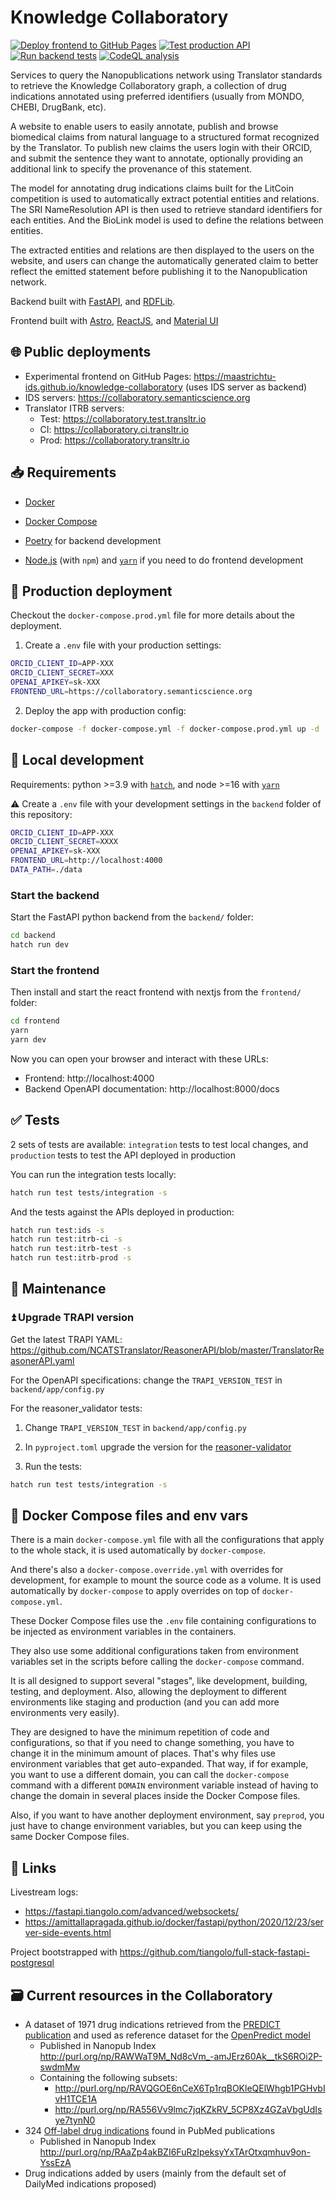 # Knowledge Collaboratory

[![Deploy frontend to GitHub Pages](https://github.com/MaastrichtU-IDS/knowledge-collaboratory/actions/workflows/deploy-frontend.yml/badge.svg)](https://github.com/MaastrichtU-IDS/knowledge-collaboratory/actions/workflows/deploy-frontend.yml) [![Test production API](https://github.com/MaastrichtU-IDS/knowledge-collaboratory/actions/workflows/test-prod.yml/badge.svg)](https://github.com/MaastrichtU-IDS/knowledge-collaboratory/actions/workflows/test-prod.yml) [![Run backend tests](https://github.com/MaastrichtU-IDS/knowledge-collaboratory/actions/workflows/test-backend.yml/badge.svg)](https://github.com/MaastrichtU-IDS/knowledge-collaboratory/actions/workflows/test-backend.yml) [![CodeQL analysis](https://github.com/MaastrichtU-IDS/knowledge-collaboratory/actions/workflows/codeql-analysis.yml/badge.svg)](https://github.com/MaastrichtU-IDS/knowledge-collaboratory/actions/workflows/codeql-analysis.yml)

Services to query the Nanopublications network using Translator standards to retrieve the Knowledge Collaboratory graph, a collection of drug indications annotated using preferred identifiers (usually from MONDO, CHEBI, DrugBank, etc).

A website to enable users to easily annotate, publish and browse biomedical claims from natural language to a structured format recognized by the Translator. To publish new claims the users login with their ORCID, and submit the sentence they want to annotate, optionally providing an additional link to specify the provenance of this statement.

The model for annotating drug indications claims built for the LitCoin competition is used to automatically extract potential entities and relations. The SRI NameResolution API is then used to retrieve standard identifiers for each entities. And the BioLink model is used to define the relations between entities.

The extracted entities and relations are then displayed to the users on the website, and users can change the automatically generated claim to better reflect the emitted statement before publishing it to the Nanopublication network.

Backend built with [FastAPI](https://fastapi.tiangolo.com/), and [RDFLib](https://github.com/RDFLib/rdflib).

Frontend built with [Astro](https://astro.build/), [ReactJS](https://reactjs.org/), and [Material UI](https://mui.com/)

## 🌐 Public deployments

* Experimental frontend on GitHub Pages: https://maastrichtu-ids.github.io/knowledge-collaboratory (uses IDS server as backend)
* IDS servers: https://collaboratory.semanticscience.org
* Translator ITRB servers:
  * Test: https://collaboratory.test.transltr.io
  * CI: https://collaboratory.ci.transltr.io
  * Prod: https://collaboratory.transltr.io

## 📥️ Requirements

* [Docker](https://www.docker.com/)
* [Docker Compose](https://docs.docker.com/compose/install/)

* [Poetry](https://python-poetry.org/) for backend development
* [Node.js](https://nodejs.org/en/) (with `npm`) and [`yarn`](https://yarnpkg.com/) if you need to do frontend development

## 🚀 Production deployment

Checkout the `docker-compose.prod.yml` file for more details about the deployment.

1. Create a `.env` file with your production settings:

```bash
ORCID_CLIENT_ID=APP-XXX
ORCID_CLIENT_SECRET=XXX
OPENAI_APIKEY=sk-XXX
FRONTEND_URL=https://collaboratory.semanticscience.org
```

2. Deploy the app with production config:

```bash
docker-compose -f docker-compose.yml -f docker-compose.prod.yml up -d
```

## 🐳 Local development

Requirements: python >=3.9 with [`hatch`](https://hatch.pypa.io/latest/), and node >=16 with [`yarn`](https://yarnpkg.com/)

⚠️ Create a `.env` file with your development settings in the `backend` folder of this repository:

```bash
ORCID_CLIENT_ID=APP-XXX
ORCID_CLIENT_SECRET=XXXX
OPENAI_APIKEY=sk-XXX
FRONTEND_URL=http://localhost:4000
DATA_PATH=./data
```

### Start the backend

Start the FastAPI python backend from the `backend/` folder:

```bash
cd backend
hatch run dev
```

### Start the frontend

Then install and start the react frontend with nextjs from the `frontend/` folder:

```bash
cd frontend
yarn
yarn dev
```

Now you can open your browser and interact with these URLs:

* Frontend: http://localhost:4000
* Backend OpenAPI documentation: http://localhost:8000/docs

## ✅ Tests

2 sets of tests are available: `integration` tests to test local changes, and `production` tests to test the API deployed in production

You can run the integration tests locally:

```bash
hatch run test tests/integration -s
```

And the tests against the APIs deployed in production:

```bash
hatch run test:ids -s
hatch run test:itrb-ci -s
hatch run test:itrb-test -s
hatch run test:itrb-prod -s
```

## 🔧 Maintenance

### ⏫ Upgrade TRAPI version

Get the latest TRAPI YAML: https://github.com/NCATSTranslator/ReasonerAPI/blob/master/TranslatorReasonerAPI.yaml

For the OpenAPI specifications: change the `TRAPI_VERSION_TEST` in `backend/app/config.py`

For the reasoner_validator tests:

1. Change `TRAPI_VERSION_TEST` in `backend/app/config.py`

2. In `pyproject.toml` upgrade the version for the [reasoner-validator](https://pypi.org/project/reasoner-validator/)

3. Run the tests:

```bash
hatch run test tests/integration -s
```

## 🐳 Docker Compose files and env vars

There is a main `docker-compose.yml` file with all the configurations that apply to the whole stack, it is used automatically by `docker-compose`.

And there's also a `docker-compose.override.yml` with overrides for development, for example to mount the source code as a volume. It is used automatically by `docker-compose` to apply overrides on top of `docker-compose.yml`.

These Docker Compose files use the `.env` file containing configurations to be injected as environment variables in the containers.

They also use some additional configurations taken from environment variables set in the scripts before calling the `docker-compose` command.

It is all designed to support several "stages", like development, building, testing, and deployment. Also, allowing the deployment to different environments like staging and production (and you can add more environments very easily).

They are designed to have the minimum repetition of code and configurations, so that if you need to change something, you have to change it in the minimum amount of places. That's why files use environment variables that get auto-expanded. That way, if for example, you want to use a different domain, you can call the `docker-compose` command with a different `DOMAIN` environment variable instead of having to change the domain in several places inside the Docker Compose files.

Also, if you want to have another deployment environment, say `preprod`, you just have to change environment variables, but you can keep using the same Docker Compose files.

## 🔗 Links

Livestream logs:

* https://fastapi.tiangolo.com/advanced/websockets/
* https://amittallapragada.github.io/docker/fastapi/python/2020/12/23/server-side-events.html

Project bootstrapped with https://github.com/tiangolo/full-stack-fastapi-postgresql

## 🗃️ Current resources in the Collaboratory

- A dataset of 1971 drug indications retrieved from the [PREDICT publication](https://www.ncbi.nlm.nih.gov/pmc/articles/PMC3159979/) and used as reference dataset for the [OpenPredict model](https://github.com/MaastrichtU-IDS/translator-openpredict)
  - Published in Nanopub Index http://purl.org/np/RAWWaT9M_Nd8cVm_-amJErz60Ak__tkS6ROi2P-swdmMw
  - Containing the following subsets:
    - http://purl.org/np/RAVQGOE6nCeX6Tp1rqBOKleQElWhgb1PGHvbIvH1TCE1A
    - http://purl.org/np/RA556Vv9lmc7jqKZkRV_5CP8Xz4GZaVbgUdIsye7tynN0
- 324 [Off-label drug indications](https://docs.google.com/spreadsheets/d/1fCykLEgAd2Z7nC9rTcW296KtBsFBBZMD8Yghcwv4WaE/edit#gid=428566902) found in PubMed publications
  - Published in Nanopub Index http://purl.org/np/RAaZp4akBZI6FuRzIpeksyYxTArOtxqmhuv9on-YssEzA
- Drug indications added by users (mainly from the default set of DailyMed indications proposed)
